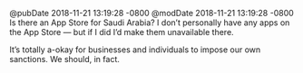 @pubDate 2018-11-21 13:19:28 -0800
@modDate 2018-11-21 13:19:28 -0800
Is there an App Store for Saudi Arabia? I don’t personally have any apps on the App Store — but if I did I’d make them unavailable there.

It’s totally a-okay for businesses and individuals to impose our own sanctions. We should, in fact.
